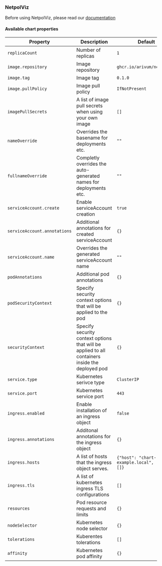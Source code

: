 ### NetpolViz

Before using NetpolViz, please read our [documentation](https://github.com/arivum/netpolviz)


#### Available chart properties

| Property       |   Description         | Default               |
| -------------- | --------------------- | --------------------- |
| `replicaCount` | Number of replicas    | `1`                   |
| `image.repository`  | Image repository | `ghcr.io/arivum/netpolviz` |
| `image.tag`  | Image tag  | `0.1.0` |
| `image.pullPolicy`  | Image pull policy | `IfNotPresent` |
| `imagePullSecrets`  | A list of image pull secrets when using your own image | `[]` |
| `nameOverride`  | Overrides the basename for deployments etc. | `""` |
| `fullnameOverride` | Completly overrides the auto-generated names for deployments etc. | `""` |
| `serviceAccount.create` | Enable serviceAccount creation | `true` |
| `serviceAccount.annotations` | Additional annotations for created serviceAccount | `{}` |
| `serviceAccount.name` | Overrides the generated serviceAccount name | `""` |
| `podAnnotations` | Additional pod annotations | `{}` |
| `podSecurityContext` | Specify security context options that will be applied to the pod | `{}` |
| `securityContext` | Specify security context options that will be applied to all containers inside the deployed pod | `{}` |
| `service.type` | Kubernetes serivce type | `ClusterIP` |
| `service.port` | Kubernetes service port | `443` |
| `ingress.enabled` | Enable installation of an ingress object | `false` |
| `ingress.annotations` | Additonal annotations for the ingress object | `{}` |
| `ingress.hosts` | A list of hosts that the ingress object serves. | `{"host": "chart-example.local", "paths": []}` |
| `ingress.tls` | A list of kubernetes ingress TLS configurations | `[]` |
| `resources` | Pod resource requests and limits | `{}` |
| `nodeSelector` | Kubernetes node selector | `{}` |
| `tolerations` | Kuberentes tolerations | `[]` |
| `affinity` | Kubernetes pod affinity | `{}` |